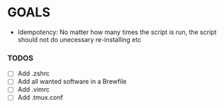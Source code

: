 # GOALS

* Idempotency: No matter how many times the script is run, the script should not do unecessary re-installing etc

### TODOS
- [ ] Add .zshrc
- [ ] Add all wanted software in a Brewfile
- [ ] Add .vimrc
- [ ] Add .tmux.conf
